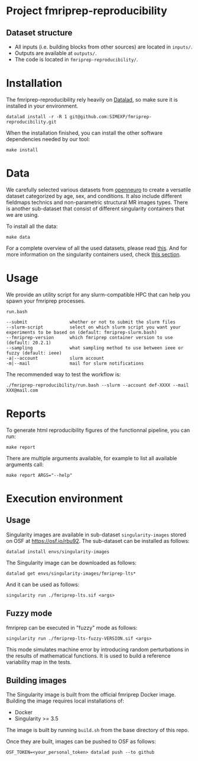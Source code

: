 # Project fmriprep-reproducibility

## Dataset structure

- All inputs (i.e. building blocks from other sources) are located in
  `inputs/`.
- Outputs are available at `outputs/`.
- The code is located in `fmriprep-reproducibility/`.

# Installation

The fmriprep-reproducibility rely heavily on [Datalad](https://www.datalad.org/), so make sure it is installed in your environment.

`datalad install -r -R 1 git@github.com:SIMEXP/fmriprep-reproducibility.git`

When the installation finished, you can install the other software dependencies needed by our tool:

`make install`

# Data

We carefully selected various datasets from [openneuro](https://openneuro.org/) to create a versatile dataset categorized by age, sex, and conditions.
It also include different fieldmaps technics and non-parametric structural MR images types.
There is another sub-dataset that consist of different singularity containers that we are using.

To install all the data:

`make data`

For a complete overview of all the used datasets, please read [this](https://github.com/SIMEXP/fmriprep-reproducibility/blob/5e7d0d9b0a84eb3e508478192a15d1e5cdfc5a0d/fmriprep-reproducibility/get_data.bash#L20-L37).
And for more information on the singularity containers used, check [this section](#execution-environment).

# Usage

We provide an utility script for any slurm-compatible HPC that can help you spawn your fmriprep processes.

```
run.bash

--submit                whether or not to submit the slurm files
--slurm-script          select on which slurm script you want your experiments to be based on (default: fmriprep-slurm.bash)
--fmriprep-version      which fmriprep container version to use (default: 20.2.1)
--sampling              what sampling method to use between ieee or fuzzy (default: ieee)
-a|--account            slurm account
-m|--mail               mail for slurm notifications
```
The recommended way to test the workflow is:

`./fmriprep-reproducibility/run.bash --slurm --account def-XXXX --mail XXX@mail.com`

# Reports

To generate html reproducibility figures of the functionnal pipeline, you can run:

`make report`

There are multiple arguments available, for example to list all available arguments call:

`make report ARGS="--help"`

# Execution environment

## Usage

Singularity images are available in sub-dataset `singularity-images` stored on OSF at https://osf.io/rbu92. The sub-dataset can be installed as follows:

```
datalad install envs/singularity-images
```

The Singularity image can be downloaded as follows:
```
datalad get envs/singularity-images/fmriprep-lts*
```

And it can be used as follows:
```
singularity run ./fmriprep-lts.sif <args>
```

## Fuzzy mode

fmriprep can be executed in "fuzzy" mode as follows:
```
singularity run ./fmriprep-lts-fuzzy-VERSION.sif <args>
```

This mode simulates machine error by introducing random perturbations in the results of mathematical functions. It is used to build a reference variability map in the tests.

## Building images

The Singularity image is built from the official fmriprep Docker image. Building the image requires local installations of:
* Docker
* Singularity >= 3.5

The image is built by running `build.sh` from the base directory of this repo.

Once they are built, images can be pushed to OSF as follows:
```
OSF_TOKEN=<your_personal_token> datalad push --to github
```



